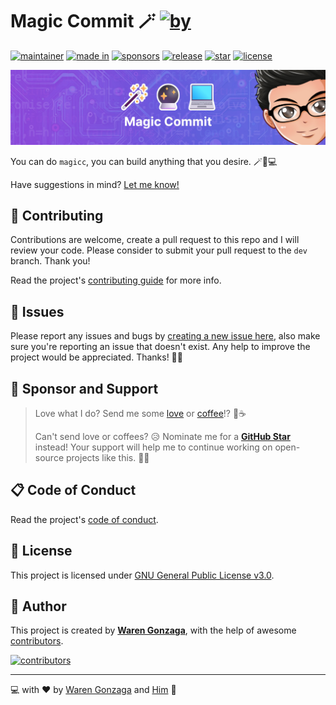 # Magic Commit 🪄 [![by](https://img.shields.io/badge/by-Waren%20Gonzaga-fe59ae.svg?longCache=true&labelColor=181717&style=flat-square)](https://warengonzaga.com)

[![maintainer](https://img.shields.io/badge/maintainer-Waren%20Gonzaga-016eea.svg?logo=github&labelColor=181717&longCache=true&style=flat-square)](https://warengonzaga.com) [![made in](https://img.shields.io/badge/made%20in-Open%20Source%20Software%20PH-0060a0.svg?logo=github&longCache=true&labelColor=181717&style=flat-square)](https://github.com/ossphilippines) [![sponsors](https://img.shields.io/badge/sponsor-%E2%9D%A4-%23db61a2.svg?&logo=github&logoColor=white&labelColor=181717&style=flat-square)](https://github.com/sponsors/warengonzaga) [![release](https://img.shields.io/github/release/warengonzaga/magic-commit.svg?logo=github&labelColor=181717&color=green&style=flat-square)](https://github.com/warengonzaga/magic-commit/releases) [![star](https://img.shields.io/github/stars/warengonzaga/magic-commit.svg?&logo=github&labelColor=181717&color=yellow&style=flat-square)](https://github.com/warengonzaga/magic-commit/stargazers) [![license](https://img.shields.io/github/license/warengonzaga/magic-commit.svg?&logo=github&labelColor=181717&style=flat-square)](https://github.com/warengonzaga/magic-commit/blob/main/license)

[![banner](.github/assets/repo_banner.jpg)](https://github.com/warengonzaga/magic-commit)

You can do `magicc`, you can build anything that you desire. 🪄🔮💻

Have suggestions in mind? [Let me know!](https://github.com/warengonzaga/magic-commit/issues)

## 🎯 Contributing

Contributions are welcome, create a pull request to this repo and I will review your code. Please consider to submit your pull request to the `dev` branch. Thank you!

Read the project's [contributing guide](./contributing.md) for more info.

## 🐛 Issues

Please report any issues and bugs by [creating a new issue here](https://github.com/warengonzaga/magic-commit/issues/new/choose), also make sure you're reporting an issue that doesn't exist. Any help to improve the project would be appreciated. Thanks! 🙏✨

## 🙏 Sponsor and Support

> Love what I do? Send me some [love](https://github.com/sponsors/warengonzaga) or [coffee](https://buymeacoff.ee/warengonzaga)!? 💖☕
>
> Can't send love or coffees? 😥 Nominate me for a **[GitHub Star](https://stars.github.com/nominate)** instead!
> Your support will help me to continue working on open-source projects like this. 🙏😇

## 📋 Code of Conduct

Read the project's [code of conduct](./code_of_conduct.md).

## 📃 License

This project is licensed under [GNU General Public License v3.0](https://opensource.org/licenses/GPL-3.0).

## 📝 Author

This project is created by **[Waren Gonzaga](https://github.com/warengonzaga)**, with the help of awesome [contributors](https://github.com/warengonzaga/magic-commit/graphs/contributors).

[![contributors](https://contrib.rocks/image?repo=warengonzaga/magic-commit)](https://github.com/warengonzaga/magic-commit/graphs/contributors)

---

💻 with ❤️ by [Waren Gonzaga](https://warengonzaga.com) and [Him](https://www.youtube.com/watch?v=HHrxS4diLew&t=44s) 🙏